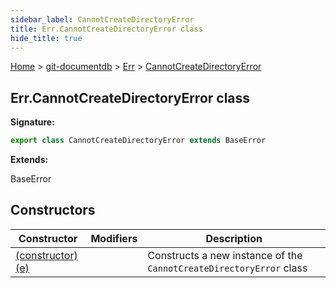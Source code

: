 ```yaml
---
sidebar_label: CannotCreateDirectoryError
title: Err.CannotCreateDirectoryError class
hide_title: true
---
```


[Home](./index.md) &gt; [git-documentdb](./git-documentdb.md) &gt; [Err](./git-documentdb.err.md) &gt; [CannotCreateDirectoryError](./git-documentdb.err.cannotcreatedirectoryerror.md)

## Err.CannotCreateDirectoryError class


<b>Signature:</b>

```typescript
export class CannotCreateDirectoryError extends BaseError 
```
<b>Extends:</b>

BaseError

## Constructors

|  Constructor | Modifiers | Description |
|  --- | --- | --- |
|  [(constructor)(e)](./git-documentdb.err.cannotcreatedirectoryerror._constructor_.md) |  | Constructs a new instance of the <code>CannotCreateDirectoryError</code> class |

